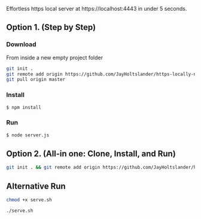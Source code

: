 Effortless https local server at https://localhost:4443 in under 5 seconds.

## Option 1. (Step by Step)
### Download
From inside a new empty project folder

````sh
git init .
git remote add origin https://github.com/JayHoltslander/https-locally-nodejs
git pull origin master
````

### Install

````sh
$ npm install
````

### Run
````sh
$ node server.js
````

## Option 2. (All-in one: Clone, Install, and Run)
````sh
git init . && git remote add origin https://github.com/JayHoltslander/https-locally-nodejs && git pull origin master && npm install && node server.js
````

## Alternative Run
````sh
chmod +x serve.sh
````
````
./serve.sh
````
